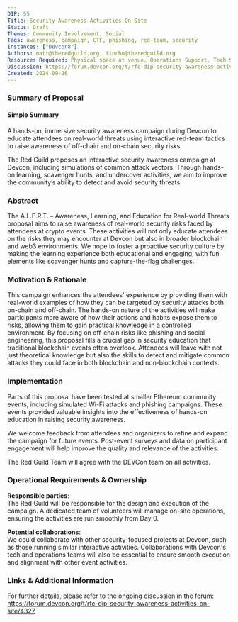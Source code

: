 ```yaml
---
DIP: 55
Title: Security Awareness Activities On-Site  
Status: Draft  
Themes: Community Involvement, Social  
Tags: awareness, campaign, CTF, phishing, red-team, security 
Instances: ["Devcon8"] 
Authors: matt@theredguild.org, tincho@theredguild.org  
Resources Required: Physical space at venue, Operations Support, Tech Support, Volunteers, Access to Infrastructure.  
Discussion: https://forum.devcon.org/t/rfc-dip-security-awareness-activities-on-site/4327
Created: 2024-09-26
---
```


### Summary of Proposal

#### Simple Summary  
A hands-on, immersive security awareness campaign during Devcon to educate attendees on real-world threats using interactive red-team tactics to raise awareness of off-chain and on-chain security risks.

The Red Guild proposes an interactive security awareness campaign at Devcon, including simulations of common attack vectors. Through hands-on learning, scavenger hunts, and undercover activities, we aim to improve the community’s ability to detect and avoid security threats.  


### Abstract  
The A.L.E.R.T. – Awareness, Learning, and Education for Real-world Threats proposal aims to raise awareness of real-world security risks faced by attendees at crypto events. These activities will not only educate attendees on the risks they may encounter at Devcon but also in broader blockchain and web3 environments. We hope to foster a proactive security culture by making the learning experience both educational and engaging, with fun elements like scavenger hunts and capture-the-flag challenges.


### Motivation & Rationale  
This campaign enhances the attendees' experience by providing them with real-world examples of how they can be targeted by security attacks both on-chain and off-chain. The hands-on nature of the activities will make participants more aware of how their actions and habits expose them to risks, allowing them to gain practical knowledge in a controlled environment. By focusing on off-chain risks like phishing and social engineering, this proposal fills a crucial gap in security education that traditional blockchain events often overlook. Attendees will leave with not just theoretical knowledge but also the skills to detect and mitigate common attacks they could face in both blockchain and non-blockchain contexts.


### Implementation  
Parts of this proposal have been tested at smaller Ethereum community events, including simulated Wi-Fi attacks and phishing campaigns. These events provided valuable insights into the effectiveness of hands-on education in raising security awareness.

We welcome feedback from attendees and organizers to refine and expand the campaign for future events. Post-event surveys and data on participant engagement will help improve the quality and relevance of the activities.

The Red Guild Team will agree with the DEVCon team on all activities.
### Operational Requirements & Ownership

**Responsible parties**:  
   The Red Guild will be responsible for the design and execution of the campaign. A dedicated team of volunteers will manage on-site operations, ensuring the activities are run smoothly from Day 0.

 **Potential collaborations**:  
   We could collaborate with other security-focused projects at Devcon, such as those running similar interactive activities. Collaborations with Devcon's tech and operations teams will also be essential to ensure smooth execution and alignment with other event activities.


### Links & Additional Information  
For further details, please refer to the ongoing discussion in the forum: https://forum.devcon.org/t/rfc-dip-security-awareness-activities-on-site/4327  
